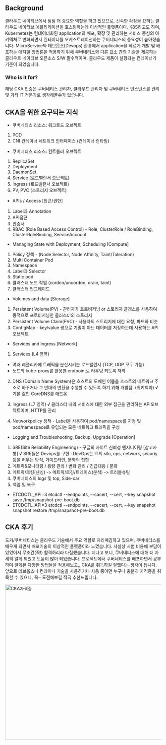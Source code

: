 ## Background
클라우드 네이티브에서 점점 더 중요한 역할을 하고 있으므로, 신속한 확장을 요하는 클라우드 네이티브 애플리케이션을 호스팅하는데 이상적인 플랫폼이다.
K8S라고도 하며, Kubernetes는 컨테이너화된 application의 배포, 확장 및 관리하는 서비스 중심의 아키텍처로 변화되면서 컨테이너를 오케스트레이션하는 
쿠버네티스의 중요성이 높아졌습니다. MicroService와 데브옵스(Devops) 환경에서 application을 빠르게 개발 및 배포하는 애자일 방법론을 적용하기 위해
쿠버네티스와 다른 요소 간의 기술을 제공하는 클라우트 네이티브 오픈소스 S/W 필수적이며, 클라우드 제품이 실행되는 컨테이너가 기준이 되었습니다.

### Who is it for?
해당 CKA 인증은 쿠버네티스 관리자, 클라우드 관리자 및 쿠버네티스 인스턴스를 관리 및 기타 IT 전문가로 생각해볼수가 있습니다.

## CKA을 위한 요구되는 지식
- 쿠버네티스 리소스: 워크로드 오브젝트
1. POD
2. CNI 컨테이너 네트워크 인터페이스 (컨테이너 런타임)


- 쿠버네티스 리소스: 컨트롤러 오브젝트
1. ReplicaSet
2. Deployment
3. DaemonSet
4. Service (로드밸런서 오브젝트)
5. Ingress (로드밸런서 오브젝트)
6. PV, PVC (스토리지 오브젝트)


- APIs / Access [접근/권한]
1. Label과 Annotation
2. API접근
3. 인증서
4. RBAC (Role Based Access Control) - Role, ClusterRole / RoleBinding, ClusterRoleBinding, ServiceAccount


- Managing State with Deployment, Scheduling [Compute]
1. Policy 정책 - (Node Selector, Node Affinity, Taint/Toleration)
2. Multi Container Pod
3. Namespace
4. Label과 Selector
5. Static pod
6. 클러스터 노드 작업 (cordon/uncordon, drain, taint)
7. 클러스터 업그레이드


- Volumes and data [Storage]
1. Persistent Volume(PV) - 관리자가 프로비저닝 or 스토리지 클래스를 사용하여 동적으로 프로비저닝한 클러스터의 스토리지
2. Persistent Volume Claim(PVC) - 사용자의 스토리지에 대한 요청, 파드와 비슷
3. ConfigMap - key/value 쌍으로 기밀이 아닌 데이터를 저장하는데 사용하는 API 오브젝트


- Services and Ingress [Network]
1. Services (L4 영역)
  - 여러 레플리카에 트래픽을 분산시키는 로드밸런서 (TCP, UDP 모두 가능)
  - 노드의 kube-proxy를 활용한 endpoint로 라우팅 되도록 처리


2. DNS (Domain Name System)은 호스트의 도메인 이름을 호스트의 네트워크 주소로 바꾸거나 그 반대의 변환을 수행할 수 있도록 하기 위해 개발됨. (위키백과)
  √ 기본 값인 CoreDNS를 애드온


3. Ingress (L7 영역)
  √ 클러스터 내의 서비스에 대한 외부 접근을 관리하는 API오브젝트이며, HTTP를 관리


4. Networkpolicy 정책 - Label을 사용하여 pod/namespace를 지정 및 pod/namespace로 유입되는 모든 네트워크 트래픽을 구성


- Logging and Troubleshooting, Backup, Upgrade [Operation]
1. SRE(Site Reliability Engineering) - 구글의 사이트 신뢰성 엔지니어링 [참고사항]
  √ SRE들은 Devops를 구현 : DevOps는 IT의 silo, ops, network, securiy 등을 허무는 방식, 가이드라인, 문화의 집합
2. 메트릭&모니터링 / 용량 관리 / 변화 관리 / 긴급대응 / 문화
3. 메트릭/로킹(센싱) -> 메트릭/로깅/트레이스(분석) -> 트러블슈팅
4. 쿠버네티스의 logs 및 top, Side-car
5. 백업 및 복구
  - ETCDCTL_API=3 etcdctl --endpoints, --cacert, --cert, --key snapshot save /tmp/snapshot-pre-boot.db
  - ETCDCTL_API=3 etcdctl --endpoints, --cacert, --cert, --key snapshot snapshot restore /tmp/snapshot-pre-boot.db
  




## CKA 후기
도커/쿠버네티스는 클라우드 기술에서 주요 역할로 자리매김하고 있으며, 쿠버네티스를 배우게 되면서 배포기술의 이상적인 플랫폼이라 느꼈습니다. 
사실상 시험 비용에 부담이 있었어서 무조건(꼭!) 합격하리라 다짐했습니다. 지나고 보니, 쿠버네티스에 대해 더 자세히 알게 되었고 도움이 많이 되었습니다.
프로젝트에서 쿠버네티스를 배포하면서 공부하며 알게된 다양한 방법들을 적용해보고,,,CKA를 취득하길 잘했다는 생각이 듭니다. 
앞으로 데브옵스나 컨테이나 기술을 사용하거나 사용 중이면 누구나 충분히 자격증을 취득할 수 있으니, 꼭~ 도전해보길 적극 추천드립니다.   



<img src="https://github.com/Virusuki/kubernetes-k8s/blob/main/CKA/img/Namuk%20Kim-cka.PNG" width="650px" height="500px" title="px(픽셀) 크기 설정" alt="CKA자격증"></img><br/>
